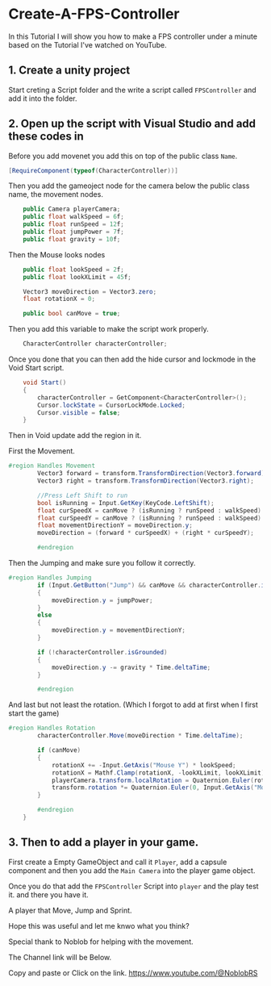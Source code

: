# Create-A-FPS-Controller
 
In this Tutorial I will show you how to make a FPS controller under a minute based on the Tutorial I've watched on YouTube.

## 1. Create a unity project

Start creting a Script folder and the write a script called `FPSController` and add it into the folder.

## 2. Open up the script with Visual Studio and add these codes in

Before you add movenet you add this on top of the public class `Name`.
```.cs
[RequireComponent(typeof(CharacterController))]
```

Then you add the gameoject node for the camera below the public class name, the movement nodes.
```.cs
    public Camera playerCamera;
    public float walkSpeed = 6f;
    public float runSpeed = 12f;
    public float jumpPower = 7f;
    public float gravity = 10f;
```

Then the Mouse looks nodes

```.cs
    public float lookSpeed = 2f;
    public float lookXLimit = 45f;

    Vector3 moveDirection = Vector3.zero;
    float rotationX = 0;

    public bool canMove = true;
```

Then you add this variable to make the script work properly.

```.cs
    CharacterController characterController;
```

Once you done that you can then add the hide cursor and lockmode in the Void Start script.
```.cs
    void Start()
    {
        characterController = GetComponent<CharacterController>();
        Cursor.lockState = CursorLockMode.Locked;
        Cursor.visible = false;
    }
```

Then in Void update add the region in it.

First the Movement.

```.cs
#region Handles Movement
        Vector3 forward = transform.TransformDirection(Vector3.forward);
        Vector3 right = transform.TransformDirection(Vector3.right);

        //Press Left Shift to run
        bool isRunning = Input.GetKey(KeyCode.LeftShift);
        float curSpeedX = canMove ? (isRunning ? runSpeed : walkSpeed) * Input.GetAxis("Vertical") : 0;
        float curSpeedY = canMove ? (isRunning ? runSpeed : walkSpeed) * Input.GetAxis("Horizontal") : 0;
        float movementDirectionY = moveDirection.y;
        moveDirection = (forward * curSpeedX) + (right * curSpeedY);

        #endregion
```

Then the Jumping and make sure you follow it correctly.
```.cs
#region Handles Jumping
        if (Input.GetButton("Jump") && canMove && characterController.isGrounded)
        {
            moveDirection.y = jumpPower;
        }
        else
        {
            moveDirection.y = movementDirectionY;
        }

        if (!characterController.isGrounded)
        {
            moveDirection.y -= gravity * Time.deltaTime;
        }

        #endregion
```

And last but not least the rotation. (Which I forgot to add at first when I first start the game)
```.cs
#region Handles Rotation
        characterController.Move(moveDirection * Time.deltaTime);

        if (canMove)
        {
            rotationX += -Input.GetAxis("Mouse Y") * lookSpeed;
            rotationX = Mathf.Clamp(rotationX, -lookXLimit, lookXLimit);
            playerCamera.transform.localRotation = Quaternion.Euler(rotationX, 0, 0);
            transform.rotation *= Quaternion.Euler(0, Input.GetAxis("Mouse X") * lookSpeed, 0);
        }

        #endregion
    }
```

## 3. Then to add a player in your game.

First create a Empty GameObject and call it `Player`, add a capsule component and then you add the `Main Camera` into the player game object.

Once you do that add the `FPSController` Script into `player` and the play test it. and there you have it.

A player that Move, Jump and Sprint.

Hope this was useful and let me knwo what you think?

Special thank to Noblob for helping with the movement.

The Channel link will be Below.

Copy and paste or Click on the link.
https://www.youtube.com/@NoblobRS
